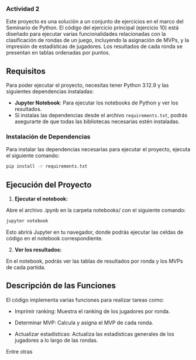 ### Actividad 2

Este proyecto es una solución a un conjunto de ejercicios en el marco del Seminario de Python. El código  del ejercicio principal (ejercicio 10) está diseñado para ejecutar varias funcionalidades relacionadas con la clasificación de rondas de un juego, incluyendo la asignación de MVPs, y la impresión de estadísticas de jugadores. Los resultados de cada ronda se presentan en tablas ordenadas por puntos.

## Requisitos

Para poder ejecutar el proyecto, necesitas tener Python 3.12.9 y las siguientes dependencias instaladas:

- **Jupyter Notebook**: Para ejecutar los notebooks de Python y ver los resultados.
- Si instalas las dependencias desde el archivo `requirements.txt`, podrás asegurarte de que todas las bibliotecas necesarias estén instaladas.


### Instalación de Dependencias

Para instalar las dependencias necesarias para ejecutar el proyecto, ejecuta el siguiente comando:
```bash
pip install -r requirements.txt
```

## Ejecución del Proyecto

1. **Ejecutar el notebook:**

Abre el archivo .ipynb en la carpeta notebooks/ con el siguiente comando:

```bash
jupyter notebook
```


Esto abrirá Jupyter en tu navegador, donde podrás ejecutar las celdas de código en el notebook correspondiente.

2. **Ver los resultados:**

En el notebook, podrás ver las tablas de resultados por ronda y los MVPs de cada partida.


## Descripción de las Funciones

El código implementa varias funciones para realizar tareas como:

- Imprimir ranking: Muestra el ranking de los jugadores por ronda.

- Determinar MVP: Calcula y asigna el MVP de cada ronda.

- Actualizar estadísticas: Actualiza las estadísticas generales de los jugadores a lo largo de las rondas.

Entre otras
